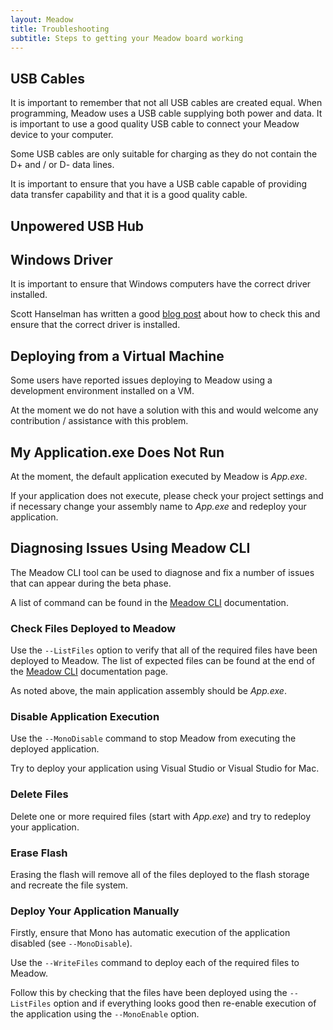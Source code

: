 ```yaml
---
layout: Meadow
title: Troubleshooting
subtitle: Steps to getting your Meadow board working
---
```


## USB Cables

It is important to remember that not all USB cables are created equal.  When programming, Meadow uses a USB cable supplying both power and data.  It is important to use a good quality USB cable to connect your Meadow device to your computer.

Some USB cables are only suitable for charging as they do not contain the D+ and / or D- data lines.

It is important to ensure that you have a USB cable capable of providing data transfer capability and that it is a good quality cable.

## Unpowered USB Hub

## Windows Driver

It is important to ensure that Windows computers have the correct driver installed.

Scott Hanselman has written a good [blog post](https://www.hanselman.com/blog/HowToFixDfuutilSTMWinUSBZadigBootloadersAndOtherFirmwareFlashingIssuesOnWindows.aspx) about how to check this and ensure that the correct driver is installed.

## Deploying from a Virtual Machine

Some users have reported issues deploying to Meadow using a development environment installed on a VM.

At the moment we do not have a solution with this and would welcome any contribution / assistance with this problem.

## My Application.exe Does Not Run

At the moment, the default application executed by Meadow is _App.exe_.

If your application does not execute, please check your project settings and if necessary change your assembly name to _App.exe_ and redeploy your application.

## Diagnosing Issues Using Meadow CLI

The Meadow CLI tool can be used to diagnose and fix a number of issues that can appear during the beta phase.

A list of command can be found in the [Meadow CLI](http://developer.wildernesslabs.co/Meadow/Meadow_Basics/Meadow_CLI/) documentation.

### Check Files Deployed to Meadow

Use the `--ListFiles` option to verify that all of the required files have been deployed to Meadow.  The list of expected files can be found at the end of the [Meadow CLI](http://developer.wildernesslabs.co/Meadow/Meadow_Basics/Meadow_CLI/) documentation page.

As noted above, the main application assembly should be _App.exe_.

### Disable Application Execution

Use the `--MonoDisable` command to stop Meadow from executing the deployed application.

Try to deploy your application using Visual Studio or Visual Studio for Mac.

### Delete Files

Delete one or more required files (start with _App.exe_) and try to redeploy your application.

### Erase Flash

Erasing the flash will remove all of the files deployed to the flash storage and recreate the file system.

### Deploy Your Application Manually

Firstly, ensure that Mono has automatic execution of the application disabled (see `--MonoDisable`).

Use the `--WriteFiles` command to deploy each of the required files to Meadow.

Follow this by checking that the files have been deployed using the `--ListFiles` option and if everything looks good then re-enable execution of the application using the `--MonoEnable` option.
